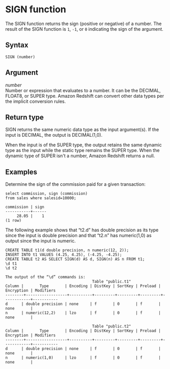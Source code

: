 # SIGN function<a name="r_SIGN"></a>

 The SIGN function returns the sign \(positive or negative\) of a number\. The result of the SIGN function is `1`, `-1`, or `0` indicating the sign of the argument\. 

## Syntax<a name="r_SIGN-synopsis"></a>

```
SIGN (number)
```

## Argument<a name="r_SIGN-argument"></a>

 *number*   
Number or expression that evaluates to a number\. It can be the DECIMAL, FLOAT8, or SUPER type\. Amazon Redshift can convert other data types per the implicit conversion rules\.

## Return type<a name="r_SIGN-return-type"></a>

SIGN returns the same numeric data type as the input argument\(s\)\. If the input is DECIMAL, the output is DECIMAL\(1,0\)\. 

When the input is of the SUPER type, the output retains the same dynamic type as the input while the static type remains the SUPER type\. When the dynamic type of SUPER isn't a number, Amazon Redshift returns a null\.

## Examples<a name="r_SIGN-examples"></a>

Determine the sign of the commission paid for a given transaction: 

```
select commission, sign (commission)
from sales where salesid=10000;

commission | sign
-----------+------
     28.05 |    1
(1 row)
```

The following example shows that “t2\.d” has double precision as its type since the input is double precision and that “t2\.n” has numeric\(1,0\) as output since the input is numeric\. 

```
CREATE TABLE t1(d double precision, n numeric(12, 2));
INSERT INTO t1 VALUES (4.25, 4.25), (-4.25, -4.25);
CREATE TABLE t2 AS SELECT SIGN(d) AS d, SIGN(n) AS n FROM t1;
\d t1
\d t2
 
The output of the “\d” commands is:
                                      Table "public.t1"
Column |       Type       | Encoding | DistKey | SortKey | Preload | Encryption | Modifiers
--------+------------------+----------+---------+---------+---------+------------+-----------
d      | double precision | none     | f       | 0       | f       | none       |
n      | numeric(12,2)    | lzo      | f       | 0       | f       | none       |
 
                                      Table "public.t2"
Column |       Type       | Encoding | DistKey | SortKey | Preload | Encryption | Modifiers
--------+------------------+----------+---------+---------+---------+------------+-----------
d      | double precision | none     | f       | 0       | f       | none       |
n      | numeric(1,0)     | lzo      | f       | 0       | f       | none       |
```